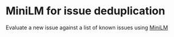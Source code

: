 # MiniLM for issue deduplication

Evaluate a new issue against a list of known issues using [MiniLM](https://huggingface.co/sentence-transformers/all-MiniLM-L6-v2)

